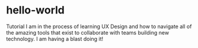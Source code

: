 # hello-world
Tutorial
I am in the process of learning UX Design and how to navigate all of the amazing tools that exist to collaborate with teams building new technology.  I am having a blast doing it!
